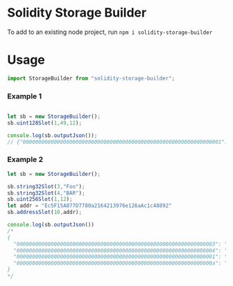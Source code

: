 # Solidity Storage Builder

To add to an existing node project, run `npm i solidity-storage-builder`

# Usage
```javascript
import StorageBuilder from "solidity-storage-builder";
```

### Example 1

```javascript

let sb = new StorageBuilder();
sb.uint128Slot(1,49,12);

console.log(sb.outputJson());
// {"0000000000000000000000000000000000000000000000000000000000000001":"0000000000000000000000000000000c00000000000000000000000000000031"}

```
### Example 2

```javascript
let sb = new StorageBuilder();

sb.string32Slot(3,"Foo");
sb.string32Slot(4,"BAR");
sb.uint256Slot(1,12);
let addr = "Ec5F15A077D7780a2164213976e126aAc1c48892"
sb.addressSlot(10,addr);

console.log(sb.outputJson())
/*
{
  "0000000000000000000000000000000000000000000000000000000000000003": "466f6f0000000000000000000000000000000000000000000000000000000006",
  "0000000000000000000000000000000000000000000000000000000000000004": "4241520000000000000000000000000000000000000000000000000000000006",
  "0000000000000000000000000000000000000000000000000000000000000001": "000000000000000000000000000000000000000000000000000000000000000c",
  "000000000000000000000000000000000000000000000000000000000000000a": "0000000000000000000000ec5f15a077d7780a2164213976e126aac1c48892"
}
*/
```
